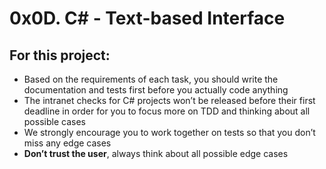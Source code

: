 # 0x0D. C# - Text-based Interface
## For this project:
* Based on the requirements of each task, you should write the documentation and tests first before you actually code anything
* The intranet checks for C# projects won’t be released before their first deadline in order for you to focus more on TDD and thinking about all possible cases
* We strongly encourage you to work together on tests so that you don’t miss any edge cases
* <b>Don’t trust the user</b>, always think about all possible edge cases